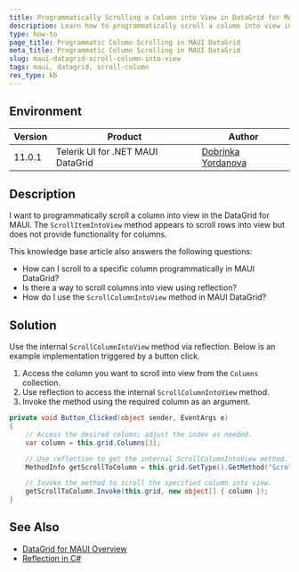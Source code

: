 ```yaml
---
title: Programmatically Scrolling a Column into View in DataGrid for MAUI
description: Learn how to programmatically scroll a column into view in DataGrid for MAUI using reflection to access an internal API.
type: how-to
page_title: Programmatic Column Scrolling in MAUI DataGrid
meta_title: Programmatic Column Scrolling in MAUI DataGrid
slug: maui-datagrid-scroll-column-into-view
tags: maui, datagrid, scroll-column
res_type: kb
---
```


## Environment

| Version | Product | Author | 
| --- | --- | ---- | 
| 11.0.1 | Telerik UI for .NET MAUI DataGrid | [Dobrinka Yordanova](https://www.telerik.com/blogs/author/dobrinka-yordanova) | 

## Description

I want to programmatically scroll a column into view in the DataGrid for MAUI. The `ScrollItemIntoView` method appears to scroll rows into view but does not provide functionality for columns. 

This knowledge base article also answers the following questions:
- How can I scroll to a specific column programmatically in MAUI DataGrid?
- Is there a way to scroll columns into view using reflection?
- How do I use the `ScrollColumnIntoView` method in MAUI DataGrid?

## Solution

Use the internal `ScrollColumnIntoView` method via reflection. Below is an example implementation triggered by a button click.

1. Access the column you want to scroll into view from the `Columns` collection.
2. Use reflection to access the internal `ScrollColumnIntoView` method.
3. Invoke the method using the required column as an argument.

```csharp
private void Button_Clicked(object sender, EventArgs e)
{
    // Access the desired column; adjust the index as needed.
    var column = this.grid.Columns[3];

    // Use reflection to get the internal ScrollColumnIntoView method.
    MethodInfo getScrollToColumn = this.grid.GetType().GetMethod("ScrollColumnIntoView", BindingFlags.Instance | BindingFlags.NonPublic);

    // Invoke the method to scroll the specified column into view.
    getScrollToColumn.Invoke(this.grid, new object[] { column });
}
```

## See Also

- [DataGrid for MAUI Overview](https://docs.telerik.com/devtools/maui/controls/datagrid/overview)
- [Reflection in C#](https://learn.microsoft.com/en-us/dotnet/fundamentals/reflection/reflection)
